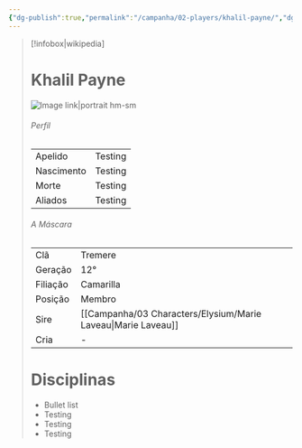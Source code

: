 ```yaml
---
{"dg-publish":true,"permalink":"/campanha/02-players/khalil-payne/","dgPassFrontmatter":true}
---
```



> [!infobox|wikipedia]
> # Khalil Payne
> ![Image link|portrait hm-sm](https://i.pinimg.com/originals/da/09/0d/da090d3c4b4e670918f32d137ee4c4fd.jpg)
> ###### Perfil
> |||
> | ---- | ---- |
> | Apelido | Testing |
> | Nascimento | Testing |
> | Morte | Testing |
> | Aliados | Testing |
> ###### A Máscara
> || |
> | ---- | ---- |
> | Clã | Tremere |
> | Geração | 12° |
> | Filiação | Camarilla |
>| Posição | Membro |
> | Sire | [[Campanha/03 Characters/Elysium/Marie Laveau\|Marie Laveau]] |
> | Cria | - |
> # Disciplinas
>  - Bullet list
> 	- Testing
> 	- Testing
> - Testing




